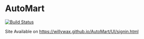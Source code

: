 # AutoMart
[![Build Status](https://travis-ci.org/willywax/AutoMart.svg?branch=develop)](https://travis-ci.org/willywax/AutoMart)


Site Available on  https://willywax.github.io/AutoMart/UI/signin.html